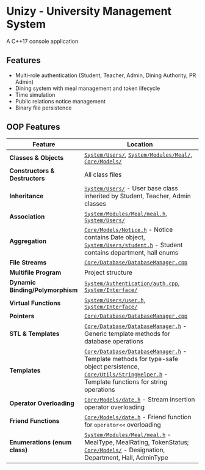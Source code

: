 # Unizy - University Management System

A C++17 console application

## Features

- Multi-role authentication (Student, Teacher, Admin, Dining Authority, PR Admin)
- Dining system with meal management and token lifecycle
- Time simulation
- Public relations notice management
- Binary file persistence

## OOP Features

| Feature | Location |
|---------|----------|
| **Classes & Objects** | [`System/Users/`](https://github.com/thehav0k/unizyy/tree/master/System/Users/), [`System/Modules/Meal/`](https://github.com/thehav0k/unizyy/tree/master/System/Modules/Meal/), [`Core/Models/`](https://github.com/thehav0k/unizyy/tree/master/Core/Models/) |
| **Constructors & Destructors** | All class files |
| **Inheritance** | [`System/Users/`](https://github.com/thehav0k/unizyy/tree/master/System/Users/) - User base class inherited by Student, Teacher, Admin classes |
| **Association** | [`System/Modules/Meal/meal.h`](https://github.com/thehav0k/unizyy/blob/master/System/Modules/Meal/meal.h), [`System/Users/`](https://github.com/thehav0k/unizyy/tree/master/System/Users/) |
| **Aggregation** | [`Core/Models/Notice.h`](https://github.com/thehav0k/unizyy/blob/master/Core/Models/Notice.h) - Notice contains Date object, [`System/Users/student.h`](https://github.com/thehav0k/unizyy/blob/master/System/Users/student.h) - Student contains department, hall enums |
| **File Streams** | [`Core/Database/DatabaseManager.cpp`](https://github.com/thehav0k/unizyy/blob/master/Core/Database/DatabaseManager.cpp) |
| **Multifile Program** | Project structure |
| **Dynamic Binding/Polymorphism** | [`System/Authentication/auth.cpp`](https://github.com/thehav0k/unizyy/blob/master/System/Authentication/auth.cpp), [`System/Interface/`](https://github.com/thehav0k/unizyy/tree/master/System/Interface/) |
| **Virtual Functions** | [`System/Users/user.h`](https://github.com/thehav0k/unizyy/blob/master/System/Users/user.h), [`System/Interface/`](https://github.com/thehav0k/unizyy/tree/master/System/Interface/) |
| **Pointers** | [`Core/Database/DatabaseManager.cpp`](https://github.com/thehav0k/unizyy/blob/master/Core/Database/DatabaseManager.cpp) |
| **STL & Templates** | [`Core/Database/DatabaseManager.h`](https://github.com/thehav0k/unizyy/blob/master/Core/Database/DatabaseManager.h) - Generic template methods for database operations |
| **Templates** | [`Core/Database/DatabaseManager.h`](https://github.com/thehav0k/unizyy/blob/master/Core/Database/DatabaseManager.h) - Template methods for type-safe object persistence, [`Core/Utils/StringHelper.h`](https://github.com/thehav0k/unizyy/blob/master/Core/Utils/StringHelper.h) - Template functions for string operations |
| **Operator Overloading** | [`Core/Models/date.h`](https://github.com/thehav0k/unizyy/blob/master/Core/Models/date.h) - Stream insertion operator overloading |
| **Friend Functions** | [`Core/Models/date.h`](https://github.com/thehav0k/unizyy/blob/master/Core/Models/date.h) - Friend function for `operator<<` overloading |
| **Enumerations (enum class)** | [`System/Modules/Meal/meal.h`](https://github.com/thehav0k/unizyy/blob/master/System/Modules/Meal/meal.h) - MealType, MealRating, TokenStatus; [`Core/Models/`](https://github.com/thehav0k/unizyy/tree/master/Core/Models/) - Designation, Department, Hall, AdminType |
